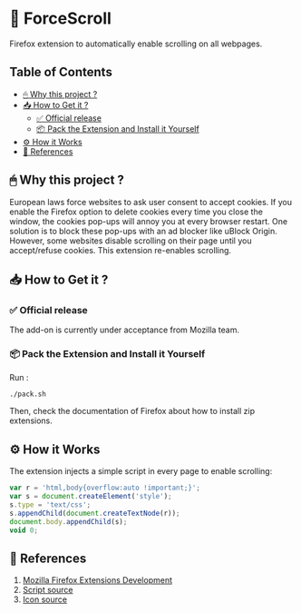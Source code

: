 # 🦊 ForceScroll

Firefox extension to automatically enable scrolling on all webpages.

[](mdtoc)
## Table of Contents

* [🖱 Why this project ?](#-why-this-project-)
* [📥 How to Get it ?](#-how-to-get-it-)
	* [✅ Official release](#-official-release)
	* [📦 Pack the Extension and Install it Yourself](#-pack-the-extension-and-install-it-yourself)
* [⚙ How it Works](#-how-it-works)
* [📖 References](#-references)
[](/mdtoc)

## 🖱 Why this project ? 

European laws force websites to ask user consent to accept cookies. If you enable
the Firefox option to delete cookies every time you close the window, the cookies
pop-ups will annoy you at every browser restart. One solution is to block these pop-ups
with an ad blocker like uBlock Origin. However, some websites disable scrolling
on their page until you accept/refuse cookies. This extension re-enables
scrolling.

## 📥 How to Get it ?

### ✅ Official release

The add-on is currently under acceptance from Mozilla team.

### 📦 Pack the Extension and Install it Yourself

Run :

```bash
./pack.sh
```

Then, check the documentation of Firefox about how to install zip extensions.

## ⚙ How it Works

The extension injects a simple script in every page to enable scrolling:

```javascript
var r = 'html,body{overflow:auto !important;}';
var s = document.createElement('style');
s.type = 'text/css';
s.appendChild(document.createTextNode(r));
document.body.appendChild(s);
void 0;
```

## 📖 References

1. [Mozilla Firefox Extensions Development](https://developer.mozilla.org/en-US/docs/Mozilla/Add-ons/WebExtensions/Your_first_WebExtension)
2. [Script source](https://support.mozilla.org/en-US/questions/1132323)
3. [Icon source](https://pixabay.com/vectors/scroll-parchment-paper-note-bill-35683/)